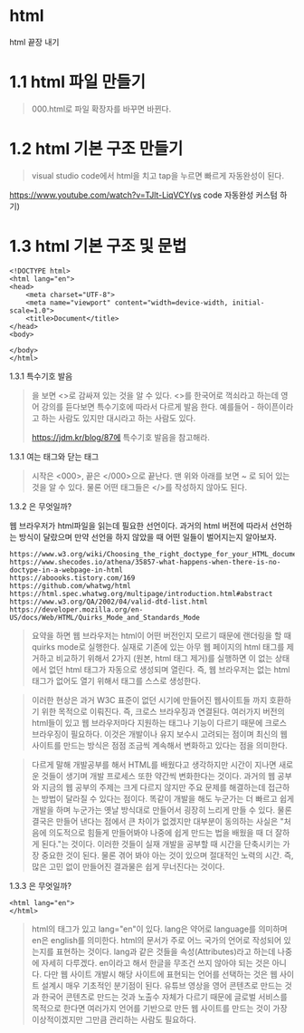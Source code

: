 # html
html 끝장 내기

# 1.1 html 파일 만들기

> 000.html로 파일 확장자를 바꾸면 바뀐다.

# 1.2 html 기본 구조 만들기

> visual studio code에서 html을 치고 tap을 누르면 빠르게 자동완성이 된다.

https://www.youtube.com/watch?v=TJlt-LiqVCY(vs code 자동완성 커스텀 하기)

# 1.3 html 기본 구조 및 문법

```
<!DOCTYPE html>
<html lang="en">
<head>
    <meta charset="UTF-8">
    <meta name="viewport" content="width=device-width, initial-scale=1.0">
    <title>Document</title>
</head>
<body>
    
</body>
</html>
```

1.3.1 특수기호 발음

> <!DOCTYPE html>을 보면 <>로 감싸져 있는 것을 알 수 있다. <>를 한국어로 꺽쇠라고 하는데 영어 강의를 듣다보면 특수기호에 따라서 다르게 발음 한다. 예를들어 - 하이픈이라고 하는 사람도 있지만 대시라고 하는 사람도 있다.
> https://jdm.kr/blog/87에 특수기호 발음을 참고해라.

1.3.1 여는 태그와 닫는 태그

> 시작은 <000>, 끝은 </000>으로 끝난다. 맨 위와 아래를 보면 <html lang="en"> ~ </html> 로 되어 있는 것을 알 수 있다.
> 물론 어떤 태그들은 </>를 작성하지 않아도 된다. <meta charset="UTF-8">

1.3.2 <!DOCTYPE html>은 무엇일까?

웹 브라우저가 html파일을 읽는데 필요한 선언이다. 과거의 html 버전에 따라서 선언하는 방식이 달랐으며 만약 선언을 하지 않았을 때 어떤 일들이 벌어지는지 알아보자.

```
https://www.w3.org/wiki/Choosing_the_right_doctype_for_your_HTML_documents
https://www.shecodes.io/athena/35857-what-happens-when-there-is-no-doctype-in-a-webpage-in-html
https://aboooks.tistory.com/169
https://github.com/whatwg/html
https://html.spec.whatwg.org/multipage/introduction.html#abstract
https://www.w3.org/QA/2002/04/valid-dtd-list.html
https://developer.mozilla.org/en-US/docs/Web/HTML/Quirks_Mode_and_Standards_Mode
```

> 요약을 하면 웹 브라우저는 html이 어떤 버전인지 모르기 때문에 랜더링을 할 때 quirks mode로 실행한다. 실재로 기존에 있는 아무 웹 페이지의 html 태그를 제거하고 비교하기 위해서 2가지 (원본, html 태그 제거)를 실행하면 <!DOCTYPE html>이 없는 상태에서 없던 html 태그가 자동으로 생성되며 열린다. 즉, 웹 브라우저는 없는 html 태그가 없어도 열기 위해서 태그를 스스로 생성한다.

> 이러한 현상은 과거 W3C 표준이 없던 시기에 만들어진 웹사이트들 까지 호환하기 위한 목적으로 이뤄진다. 즉, 크로스 브라우징과 연결된다. 여러가지 버전의 html들이 있고 웹 브라우저마다 지원하는 태그나 기능이 다르기 때문에 크로스 브라우징이 필요하다. 이것은 개발이나 유지 보수시 고려되는 점이며 최신의 웹 사이트를 만드는 방식은 점점 조금씩 계속해서 변화하고 있다는 점을 의미한다. 

> 다르게 말해 개발공부를 해서 HTML를 배웠다고 생각하지만 시간이 지나면 새로운 것들이 생기며 개발 프로세스 또한 약간씩 변화한다는 것이다. 과거의 웹 공부와 지금의 웹 공부의 주제는 크게 다르지 않지만 주요 문제를 해결하는데 접근하는 방법이 달라질 수 있다는 점이다. 똑같이 개발을 해도 누군가는 더 빠르고 쉽게 개발을 하며 누군가는 옛날 방식대로 만들어서 굉장히 느리게 만들 수 있다. 물론 결국은 만들어 낸다는 점에서 큰 차이가 없겠지만 대부분이 동의하는 사실은 "처음에 의도적으로 힘들게 만들어봐야 나중에 쉽게 만드는 법을 배웠을 때 더 잘하게 된다."는 것이다. 이러한 것들이 실재 개발을 공부할 때 시간을 단축시키는 가장 중요한 것이 된다. 물론 겪어 봐야 아는 것이 있으며 절대적인 노력의 시간. 즉, 많은 고민 없이 만들어진 결과물은 쉽게 무너진다는 것이다.

1.3.3 <html lang="en">은 무엇일까?

```
<html lang="en">
</html>
```

> html의 태그가 있고 lang="en"이 있다. lang은 약어로 language를 의미하며 en은 english를 의미한다. html의 문서가 주로 어느 국가의 언어로 작성되어 있는지를 표현하는 것이다. lang과 같은 것들을 속성(Attributes)라고 하는데 나중에 자세히 다루겠다.
> en이라고 해서 한글을 무조건 쓰지 않아야 되는 것은 아니다. 다만 웹 사이트 개발시 해당 사이트에 표현되는 언어를 선택하는 것은 웹 사이트 설계시 매우 기초적인 분기점이 된다. 유튜브 영상을 영어 콘텐츠로 만드는 것과 한국어 콘텐츠로 만드는 것과 노출수 자체가 다르기 때문에
> 글로벌 서비스를 목적으로 한다면 여러가지 언어를 기반으로 만든 웹 사이트를 만드는 것이 가장 이상적이겠지만 그만큼 관리하는 사람도 필요하다.
